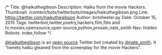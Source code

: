 /*
Title: @haikuthegibson
Description: Haiku from the movie Hackers.
Thumbnail: /content/bots/twitterbots/images/haikuthegibson.png
Link: https://twitter.com/haikuthegibson
Author: botsheeter.py
Date: October 15, 2015
Tags: twitterbot,twitter,poetry,hackers,film,film and tv,movies,opensource,open source,python,prosaic,nate_smith
Nav: hidden
Robots: index,follow
*/

[@haikuthegibson](https://twitter.com/haikuthegibson) is an [open source](https://github.com/nathanielksmith/haikuthegibson) Twitter bot created by [@nate_smith](https://twitter.com/nate_smith). It "tweets haiku gleaned from the screenplay for the movie Hackers".

